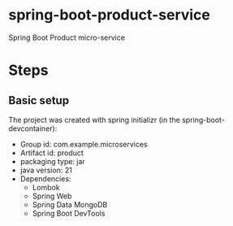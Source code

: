 # spring-boot-product-service
Spring Boot Product micro-service

# Steps
## Basic setup
The project was created with spring initializr (in the spring-boot-devcontainer):
* Group id: com.example.microservices
* Artifact id: product
* packaging type: jar
* java version: 21
* Dependencies:
  * Lombok
  * Spring Web
  * Spring Data MongoDB
  * Spring Boot DevTools
